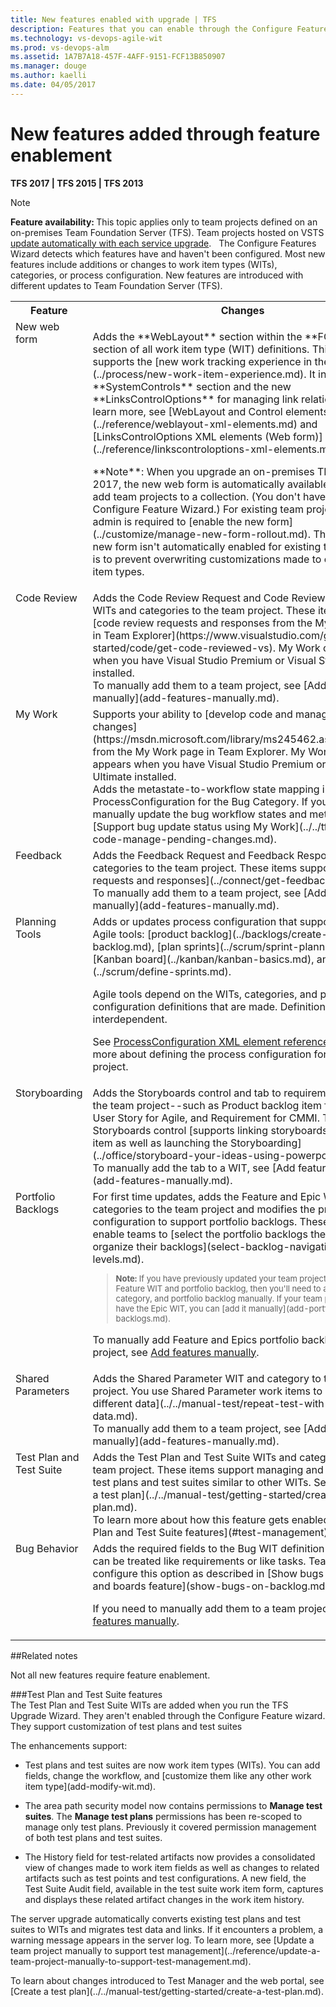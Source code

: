 ```yaml
---
title: New features enabled with upgrade | TFS
description: Features that you can enable through the Configure Features Wizard after you've upgraded the application tier server for Team Foundation Server (TFS) 
ms.technology: vs-devops-agile-wit
ms.prod: vs-devops-alm
ms.assetid: 1A7B7A18-457F-4AFF-9151-FCF13B850907  
ms.manager: douge
ms.author: kaelli
ms.date: 04/05/2017
---
```


<!---
Supports the following FWLINK: Learn more about these configuration changes: http://go.microsoft.com/fwlink/?LinkID=242985 - 
-->

# New features added through feature enablement 

<b>TFS 2017 | TFS 2015 | TFS 2013</b>  

>[!NOTE]  
<b>Feature availability: </b>This topic applies only to team projects defined on an on-premises Team Foundation Server (TFS). Team projects hosted on VSTS [update automatically with each service upgrade](/vsts/release-notes/index).
  
The Configure Features Wizard detects which features have and haven't been configured. Most new features include additions or changes to work item types (WITs), categories, or process configuration. New features are introduced with different updates to Team Foundation Server (TFS).  


<table>
<tbody valign="top">
<tr>
<th width="18%">
Feature
</th>
<th width="70%">
Changes
</th>
<th width="12%">
Update
</th>
</tr>
<tr>
<td>
New web form
</td>
<td>
<p>Adds the **WebLayout** section within the **FORM** section of all work item type (WIT) definitions. This section supports the [new work tracking experience in the web portal](../process/new-work-item-experience.md). It includes the **SystemControls** section and the new **LinksControlOptions** for managing link relationships. To learn more, see [WebLayout and Control elements](../reference/weblayout-xml-elements.md) and [LinksControlOptions XML elements (Web form)](../reference/linkscontroloptions-xml-elements.md).</p>
<p>**Note**: When you upgrade an on-premises TFS to TFS 2017, the new web form is automatically available when you add team projects to a collection. (You don't have to run the Configure Feature Wizard.) For existing team projects, an admin is required to [enable the new form](../customize/manage-new-form-rollout.md). The reason the new form isn't automatically enabled for existing team projects is to prevent overwriting customizations made to existing work item types.</p>
</td>
<td>
TFS 2017
</td>
</tr>
<tr>
<td>
Code Review
</td>
<td>
Adds the Code Review Request and Code Review Response WITs and categories to the team project. These items support [code review requests and responses from the My Work page in Team Explorer](https://www.visualstudio.com/get-started/code/get-code-reviewed-vs). My Work only appears when you have Visual Studio Premium or Visual Studio Ultimate installed.<br /> 
To manually add them to a team project, see [Add features manually](add-features-manually.md).   
</td>
<td>
TFS 2012
</td>
</tr>
<tr>
<td>
My Work
</td>
<td>
Supports your ability to [develop code and manage pending changes](https://msdn.microsoft.com/library/ms245462.aspx#my_work) from the My Work page in Team Explorer. My Work only appears when you have Visual Studio Premium or Visual Studio Ultimate installed.<br /> 
Adds the metastate-to-workflow state mapping in ProcessConfiguration for the Bug Category. If you need to manually update the bug workflow states and metastates, see [Support bug update status using My Work](../../tfvc/develop-code-manage-pending-changes.md).   
</td>
<td>
TFS 2012
</td>
</tr>

<tr>
<td>
Feedback
</td>
<td>
Adds the Feedback Request and Feedback Response WITs and categories to the team project. These items support [feedback requests and responses](../connect/get-feedback.md). <br/>
To manually add them to a team project, see [Add features manually](add-features-manually.md). 
</td>
<td>
TFS 2012
</td>
</tr>

<tr>
<td>
Planning Tools
</td>
<td>
Adds or updates process configuration that supports using the Agile tools: [product backlog](../backlogs/create-your-backlog.md), [plan sprints](../scrum/sprint-planning.md), [Kanban board](../kanban/kanban-basics.md), and [more](../scrum/define-sprints.md).<br/>

Agile tools depend on the WITs, categories, and process configuration definitions that are made.  Definitions are interdependent. <br/>

See [ProcessConfiguration XML element reference](../reference/process-configuration-xml-element.md) to learn more about defining the process configuration for your team project.  
</td>
<td>
TFS 2012
</td>
</tr>

<tr>
<td>
Storyboarding
</td>
<td>
Adds the Storyboards control and tab to requirement WIT for the team project--such as Product backlog item for Scrum, User Story for Agile, and Requirement for CMMI. The Storyboards control [supports linking storyboards to the work item as well as launching the Storyboarding](../office/storyboard-your-ideas-using-powerpoint.md). <br/>
To manually add the tab to a WIT, see [Add features manually](add-features-manually.md). 
</td>
<td>
TFS 2012
</td>
</tr>
 

<tr>
<td>
Portfolio Backlogs
</td>
<td>
For first time updates, adds the Feature and Epic WIT and categories to the team project and modifies the process configuration to support portfolio backlogs. These features enable teams to [select the portfolio backlogs they work with to organize their backlogs](select-backlog-navigation-levels.md). <br/>

<blockquote style="font-size: 13px"><b>Note: </b>If you have previously updated your team project to add the Feature WIT and portfolio backlog, then you'll need to add the Epic WIT, category, and portfolio backlog manually. If your team project doesn't have the Epic WIT, you can [add it manually](add-portfolio-backlogs.md).    </blockquote>

To manually add Feature and Epics portfolio backlogs to a team project, see [Add features manually](add-features-manually.md). 

</td>
<td>
TFS 2013, TFS 2015
</td>
</tr>


<tr>
<td>
Shared Parameters
</td>
<td>
Adds the Shared Parameter WIT and category to the team project. You use Shared Parameter work items to [run tests with different data](../../manual-test/repeat-test-with-different-data.md).<br/> 
To manually add them to a team project, see [Add features manually](add-features-manually.md). 
</td>
<td>
TFS 2013.2
</td>
</tr>


<tr>
<td>
Test Plan and Test Suite
</td>
<td>
Adds the Test Plan and Test Suite WITs and categories to the team project. These items support managing and customizing test plans and test suites similar to other WITs. See also [Create a test plan](../../manual-test/getting-started/create-a-test-plan.md). <br/>
To learn more about how this feature gets enabled, see [Test Plan and Test Suite features](#test-management).   
</td>
<td>
TFS 2013.3
</td>
</tr>

<tr>
<td>
Bug Behavior
</td>
<td>
Adds the required fields to the Bug WIT definition so that they can be treated like requirements or like tasks. Teams can configure this option as described in [Show bugs on backlogs and boards feature](show-bugs-on-backlog.md).<br/>

If you need to manually add them to a team project, see [Add features manually](add-features-manually.md).  
</td>
<td>
TFS 2015
</td>
</tr>

</tbody>
</table>

##Related notes 

Not all new features require feature enablement. 


<a id="test-management" >   </a>
###Test Plan and Test Suite features  
The Test Plan and Test Suite WITs are added when you run the TFS Upgrade Wizard. They aren't enabled through the Configure Feature wizard. They support customization of test plans and test suites

<p>The enhancements support:</p>
  <ul>
    <li>
      <p>Test plans and test suites are now work item types (WITs). You can add fields, change the workflow, and [customize them like any other work item type](add-modify-wit.md). </p>
    </li>
    <li>
      <p>The area path security model now contains permissions to <b>Manage test suites</b>. The <b>Manage test plans</b> permissions has been re-scoped to manage only test plans. Previously it covered permission management of both test plans and test suites.</p>
    </li>
    <li>
      <p>The History field for test-related artifacts now provides a consolidated view of changes made to work item fields as well as changes to related artifacts such as test points and test configurations. A new field, the Test Suite Audit field, available in the test suite work item form, captures and displays these related artifact changes in the work item history.</p>
    </li>
  </ul>
  <p>The server upgrade automatically converts existing test plans and test suites to WITs and migrates test data and links. If it encounters a problem, a warning message appears in the server log. To learn more, see [Update a team project manually to support test management](../reference/update-a-team-project-manually-to-support-test-management.md).</p>
  <p>To learn about changes introduced to Test Manager and the web portal, see [Create a test plan](../../manual-test/getting-started/create-a-test-plan.md).</p>

